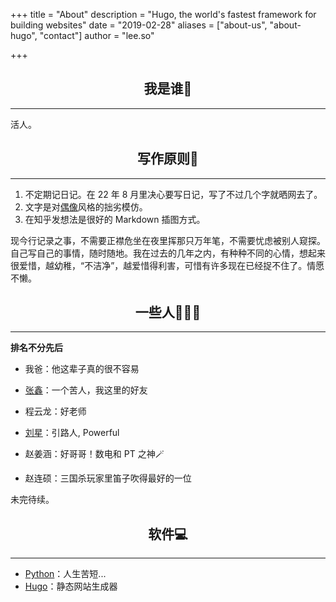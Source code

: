 +++
title = "About"
description = "Hugo, the world's fastest framework for building websites"
date = "2019-02-28"
aliases = ["about-us", "about-hugo", "contact"]
author = "lee.so"

+++

## <h2 align = "center">我是谁🤔</h2> 

-----

活人。

## <h2 align = "center">写作原则📝</h2> 

-----

1. 不定期记日记。在 22 年 8 月里决心要写日记，写了不过几个字就晒网去了。
2. 文字是对[偶像](https://baike.baidu.com/item/废名/3243892)风格的拙劣模仿。
3. 在知乎发想法是很好的 Markdown 插图方式。


现今行记录之事，不需要正襟危坐在夜里挥那只万年笔，不需要忧虑被别人窥探。自己写自己的事情，随时随地。我在过去的几年之内，有种种不同的心情，想起来很爱惜，越幼稚，“不洁净”，越爱惜得利害，可惜有许多现在已经捉不住了。情愿不懒。

## <h2 align = "center">一些人🧑‍🤝‍🧑</h2> 

-----

**排名不分先后**

- 我爸：他这辈子真的很不容易

- [张鑫](https://www.zhihu.com/people/xian-chi-70-72)：一个苦人，我这里的好友

- 程云龙：好老师

- [刘星](https://b23.tv/mz9muoW)：引路人, Powerful

- 赵姜涵：好哥哥！数电和 PT 之神🪄

- 赵连硕：三国杀玩家里笛子吹得最好的一位

  

未完待续。



## <h2 align = "center">软件💻</h2> 

-----

- [Python](https://www.python.org/)：人生苦短...
- [Hugo](https://gohugo.io/)：静态网站生成器
